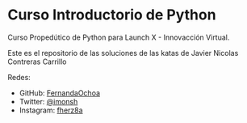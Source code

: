 # Curso Introductorio de Python
Curso Propedútico de Python para Launch X - Innovacción Virtual.

Este es el repositorio de las soluciones de las katas de Javier Nicolas Contreras Carrillo

Redes:
* GitHub: [FernandaOchoa](https://github.com/FernandaOchoa)
* Twitter: [@imonsh](https://twitter.com/imonsh)
* Instagram: [fherz8a](https://www.instagram.com/fherz8a/)
